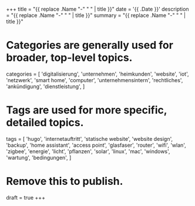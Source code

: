 +++
title = "{{ replace .Name "-" " " | title }}"
date = '{{ .Date }}'
description = "{{ replace .Name "-" " " | title }}"
summary = "{{ replace .Name "-" " " | title }}"
# Categories are generally used for broader, top-level topics.
categories = [
 'digitalisierung',
 'unternehmen',
 'heimkunden',
 'website',
 'iot',
 'netzwerk',
 'smart home',
 'computer',
 'unternehmensintern',
 'rechtliches',
 'ankündigung',
 'dienstleistung',
]
# Tags are used for more specific, detailed topics.
tags = [
 'hugo',
 'internetauftritt',
 'statische website',
 'website design',
 'backup',
 'home assistant',
 'access point',
 'glasfaser',
 'router',
 'wifi',
 'wlan',
 'zigbee',
 'energie',
 'licht',
 'pflanzen',
 'solar',
 'linux',
 'mac',
 'windows',
 'wartung',
 'bedingungen',
]
# Remove this to publish.
draft = true
+++

